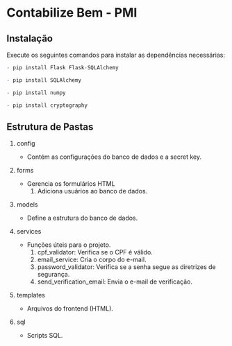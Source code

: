 # Contabilize Bem - PMI

## Instalação
Execute os seguintes comandos para instalar as dependências necessárias:
```r 
- pip install Flask Flask-SQLAlchemy
```
```r
- pip install SQLAlchemy
```
```r 
- pip install numpy
```
```r 
- pip install cryptography
```
## Estrutura de Pastas
1. config
    - Contém as configurações do banco de dados e a secret key.

2. forms 
    - Gerencia os formulários HTML
        1. Adiciona usuários ao banco de dados.

3. models
    - Define a estrutura do banco de dados.

4. services
    - Funções úteis para o projeto.
        1. cpf_validator: Verifica se o CPF é válido.
        2. email_service: Cria o corpo do e-mail.
        3. password_validator: Verifica se a senha segue as diretrizes de segurança.
        4. send_verification_email: Envia o e-mail de verificação.

5. templates 
    - Arquivos do frontend (HTML).

6. sql
    - Scripts SQL.

